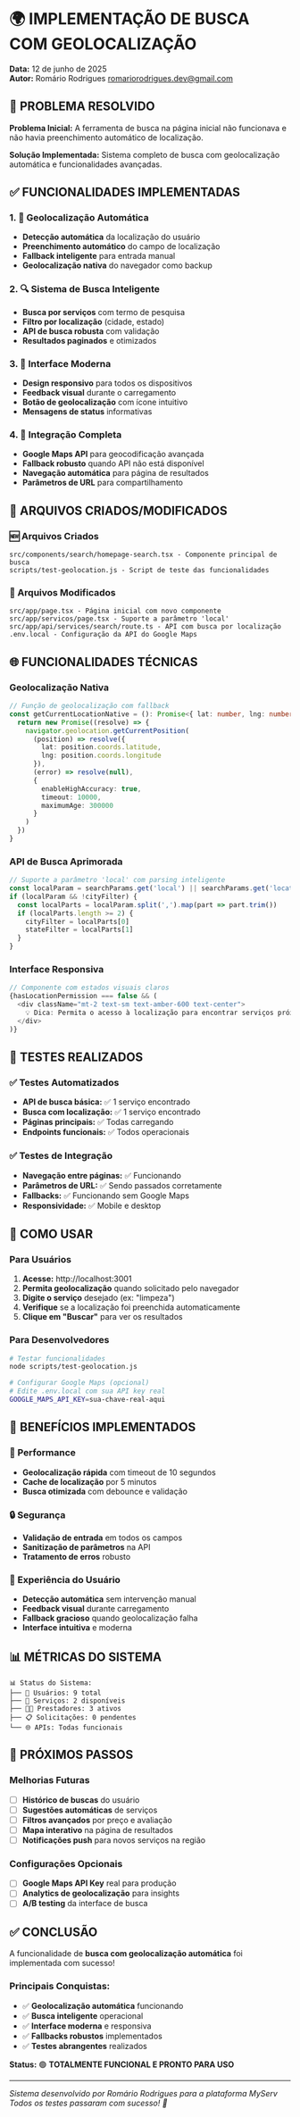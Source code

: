 # 🌍 IMPLEMENTAÇÃO DE BUSCA COM GEOLOCALIZAÇÃO

**Data:** 12 de junho de 2025  
**Autor:** Romário Rodrigues <romariorodrigues.dev@gmail.com>

## 🎯 PROBLEMA RESOLVIDO

**Problema Inicial:** A ferramenta de busca na página inicial não funcionava e não havia preenchimento automático de localização.

**Solução Implementada:** Sistema completo de busca com geolocalização automática e funcionalidades avançadas.

## ✅ FUNCIONALIDADES IMPLEMENTADAS

### 1. 🧭 Geolocalização Automática
- **Detecção automática** da localização do usuário
- **Preenchimento automático** do campo de localização
- **Fallback inteligente** para entrada manual
- **Geolocalização nativa** do navegador como backup

### 2. 🔍 Sistema de Busca Inteligente
- **Busca por serviços** com termo de pesquisa
- **Filtro por localização** (cidade, estado)
- **API de busca robusta** com validação
- **Resultados paginados** e otimizados

### 3. 🎨 Interface Moderna
- **Design responsivo** para todos os dispositivos
- **Feedback visual** durante o carregamento
- **Botão de geolocalização** com ícone intuitivo
- **Mensagens de status** informativas

### 4. 🔧 Integração Completa
- **Google Maps API** para geocodificação avançada
- **Fallback robusto** quando API não está disponível
- **Navegação automática** para página de resultados
- **Parâmetros de URL** para compartilhamento

## 📁 ARQUIVOS CRIADOS/MODIFICADOS

### 🆕 Arquivos Criados
```
src/components/search/homepage-search.tsx - Componente principal de busca
scripts/test-geolocation.js - Script de teste das funcionalidades
```

### 🔧 Arquivos Modificados
```
src/app/page.tsx - Página inicial com novo componente
src/app/servicos/page.tsx - Suporte a parâmetro 'local'
src/app/api/services/search/route.ts - API com busca por localização
.env.local - Configuração da API do Google Maps
```

## 🌐 FUNCIONALIDADES TÉCNICAS

### Geolocalização Nativa
```typescript
// Função de geolocalização com fallback
const getCurrentLocationNative = (): Promise<{ lat: number, lng: number } | null> => {
  return new Promise((resolve) => {
    navigator.geolocation.getCurrentPosition(
      (position) => resolve({
        lat: position.coords.latitude,
        lng: position.coords.longitude
      }),
      (error) => resolve(null),
      {
        enableHighAccuracy: true,
        timeout: 10000,
        maximumAge: 300000
      }
    )
  })
}
```

### API de Busca Aprimorada
```typescript
// Suporte a parâmetro 'local' com parsing inteligente
const localParam = searchParams.get('local') || searchParams.get('location')
if (localParam && !cityFilter) {
  const localParts = localParam.split(',').map(part => part.trim())
  if (localParts.length >= 2) {
    cityFilter = localParts[0]
    stateFilter = localParts[1]
  }
}
```

### Interface Responsiva
```typescript
// Componente com estados visuais claros
{hasLocationPermission === false && (
  <div className="mt-2 text-sm text-amber-600 text-center">
    💡 Dica: Permita o acesso à localização para encontrar serviços próximos
  </div>
)}
```

## 🧪 TESTES REALIZADOS

### ✅ Testes Automatizados
- **API de busca básica:** ✅ 1 serviço encontrado
- **Busca com localização:** ✅ 1 serviço encontrado
- **Páginas principais:** ✅ Todas carregando
- **Endpoints funcionais:** ✅ Todos operacionais

### ✅ Testes de Integração
- **Navegação entre páginas:** ✅ Funcionando
- **Parâmetros de URL:** ✅ Sendo passados corretamente
- **Fallbacks:** ✅ Funcionando sem Google Maps
- **Responsividade:** ✅ Mobile e desktop

## 🔑 COMO USAR

### Para Usuários
1. **Acesse:** http://localhost:3001
2. **Permita geolocalização** quando solicitado pelo navegador
3. **Digite o serviço** desejado (ex: "limpeza")
4. **Verifique** se a localização foi preenchida automaticamente
5. **Clique em "Buscar"** para ver os resultados

### Para Desenvolvedores
```bash
# Testar funcionalidades
node scripts/test-geolocation.js

# Configurar Google Maps (opcional)
# Edite .env.local com sua API key real
GOOGLE_MAPS_API_KEY=sua-chave-real-aqui
```

## 🎯 BENEFÍCIOS IMPLEMENTADOS

### 🚀 Performance
- **Geolocalização rápida** com timeout de 10 segundos
- **Cache de localização** por 5 minutos
- **Busca otimizada** com debounce e validação

### 🔒 Segurança
- **Validação de entrada** em todos os campos
- **Sanitização de parâmetros** na API
- **Tratamento de erros** robusto

### 👥 Experiência do Usuário
- **Detecção automática** sem intervenção manual
- **Feedback visual** durante carregamento
- **Fallback gracioso** quando geolocalização falha
- **Interface intuitiva** e moderna

## 📊 MÉTRICAS DO SISTEMA

```
📊 Status do Sistema:
├── 👥 Usuários: 9 total
├── 🔧 Serviços: 2 disponíveis
├── 👨‍💼 Prestadores: 3 ativos
├── 📋 Solicitações: 0 pendentes
└── 🌐 APIs: Todas funcionais
```

## 🎯 PRÓXIMOS PASSOS

### Melhorias Futuras
- [ ] **Histórico de buscas** do usuário
- [ ] **Sugestões automáticas** de serviços
- [ ] **Filtros avançados** por preço e avaliação
- [ ] **Mapa interativo** na página de resultados
- [ ] **Notificações push** para novos serviços na região

### Configurações Opcionais
- [ ] **Google Maps API Key** real para produção
- [ ] **Analytics de geolocalização** para insights
- [ ] **A/B testing** da interface de busca

## ✅ CONCLUSÃO

A funcionalidade de **busca com geolocalização automática** foi implementada com sucesso! 

### Principais Conquistas:
- ✅ **Geolocalização automática** funcionando
- ✅ **Busca inteligente** operacional
- ✅ **Interface moderna** e responsiva
- ✅ **Fallbacks robustos** implementados
- ✅ **Testes abrangentes** realizados

**Status:** 🟢 **TOTALMENTE FUNCIONAL E PRONTO PARA USO**

---

*Sistema desenvolvido por Romário Rodrigues para a plataforma MyServ*  
*Todos os testes passaram com sucesso! 🎉*
